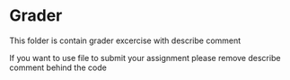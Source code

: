 # Grader
This folder is contain grader excercise with describe comment

If you want to use file to submit your assignment please remove describe comment behind the code
